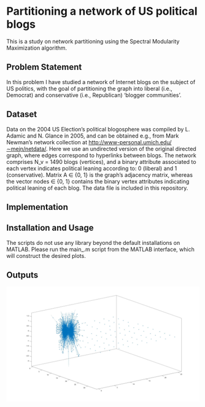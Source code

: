 # Partitioning a network of US political blogs
This is a study on network partitioning using the Spectral Modularity Maximization algorithm. 

## Problem Statement
In this problem I have studied a network of Internet blogs on the subject of US politics, with the goal of partitioning the graph into liberal (i.e., Democrat) and conservative (i.e., Republican) ‘blogger communities’.

## Dataset
Data on the 2004 US Election’s political blogosphere was compiled by L. Adamic and N. Glance in 2005, and can be obtained e.g., from Mark Newman’s network collection at http://www-personal.umich.edu/∼mejn/netdata/. Here we use an undirected version of the original directed graph, where edges correspond to hyperlinks between blogs. The network comprises N_v = 1490 blogs (vertices), and a binary attribute associated to each vertex indicates political leaning according to: 0 (liberal) and 1 (conservative). Matrix A ∈ {0, 1} is the graph’s adjacency matrix, whereas the vector nodes ∈ {0, 1} contains the binary vertex attributes indicating political leaning of each blog. The data file is included in this repository.

## Implementation

## Installation and Usage
The scripts do not use any library beyond the default installations on MATLAB. Please run the main_.m script from the MATLAB interface, which will construct the desired plots.

## Outputs
<img src="figures/giant.jpg" alt="drawing" width="800"/>

